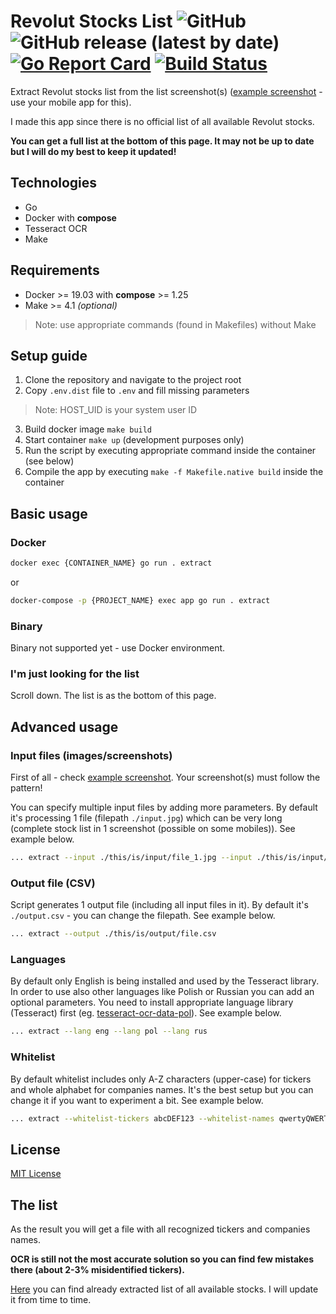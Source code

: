 # Revolut Stocks List ![GitHub](https://img.shields.io/github/license/nmapx/revolut-stocks-list?style=flat) ![GitHub release (latest by date)](https://img.shields.io/github/v/release/nmapx/revolut-stocks-list?style=flat) [![Go Report Card](https://goreportcard.com/badge/github.com/nmapx/revolut-stocks-list)](https://goreportcard.com/report/github.com/nmapx/revolut-stocks-list) [![Build Status](https://travis-ci.com/nmapx/revolut-stocks-list.svg?branch=master)](https://travis-ci.com/nmapx/revolut-stocks-list)

Extract Revolut stocks list from the list screenshot(s) ([example screenshot](./example-input.jpg) - use your mobile app for this).

I made this app since there is no official list of all available Revolut stocks.

**You can get a full list at the bottom of this page. It may not be up to date but I will do my best to keep it updated!**

## Technologies

- Go
- Docker with **compose**
- Tesseract OCR
- Make

## Requirements

- Docker >= 19.03 with **compose** >= 1.25
- Make >= 4.1 *(optional)*
> Note: use appropriate commands (found in Makefiles) without Make

## Setup guide

1. Clone the repository and navigate to the project root
2. Copy `.env.dist` file to `.env` and fill missing parameters
> Note: HOST_UID is your system user ID
3. Build docker image `make build`
4. Start container `make up` (development purposes only)
5. Run the script by executing appropriate command inside the container (see below)
6. Compile the app by executing `make -f Makefile.native build` inside the container

## Basic usage

### Docker

```bash
docker exec {CONTAINER_NAME} go run . extract
```

or

```bash
docker-compose -p {PROJECT_NAME} exec app go run . extract
```

### Binary

Binary not supported yet - use Docker environment.

### I'm just looking for the list

Scroll down. The list is as the bottom of this page.

## Advanced usage

### Input files (images/screenshots)

First of all - check [example screenshot](./example-input.jpg). Your screenshot(s) must follow the pattern!

You can specify multiple input files by adding more parameters. By default it's processing 1 file (filepath `./input.jpg`) which can be very long (complete stock list in 1 screenshot (possible on some mobiles)). See example below.

```bash
... extract --input ./this/is/input/file_1.jpg --input ./this/is/input/file_2.jpg --input ./this/is/input/file_3.jpg
```

### Output file (CSV)

Script generates 1 output file (including all input files in it). By default it's `./output.csv` - you can change the filepath. See example below.

```bash
... extract --output ./this/is/output/file.csv
```

### Languages

By default only English is being installed and used by the Tesseract library. In order to use also other languages like Polish or Russian you can add an optional parameters. You need to install appropriate language library (Tesseract) first (eg. [tesseract-ocr-data-pol](https://pkgs.alpinelinux.org/package/edge/community/x86_64/tesseract-ocr-data-pol)). See example below.

```bash
... extract --lang eng --lang pol --lang rus
```

### Whitelist

By default whitelist includes only A-Z characters (upper-case) for tickers and whole alphabet for companies names. It's the best setup but you can change it if you want to experiment a bit. See example below.

```bash
... extract --whitelist-tickers abcDEF123 --whitelist-names qwertyQWERTY
```

## License

[MIT License](./LICENSE)

## The list

As the result you will get a file with all recognized tickers and companies names.

**OCR is still not the most accurate solution so you can find few mistakes there (about 2-3% misidentified tickers).**

[Here](./LIST.md) you can find already extracted list of all available stocks. I will update it from time to time.
